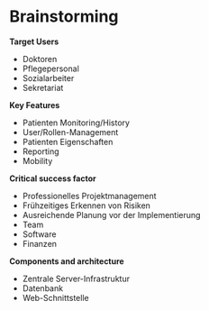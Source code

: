 # Brainstorming
 
**Target Users**
 * Doktoren
 * Pflegepersonal
 * Sozialarbeiter
 * Sekretariat
 
**Key Features**
 * Patienten Monitoring/History
 * User/Rollen-Management
 * Patienten Eigenschaften
 * Reporting
 * Mobility
 
**Critical success factor**
 * Professionelles Projektmanagement
 * Frühzeitiges Erkennen von Risiken
 * Ausreichende Planung vor der Implementierung
 * Team
 * Software
 * Finanzen

**Components and architecture**
* Zentrale Server-Infrastruktur
* Datenbank
* Web-Schnittstelle
